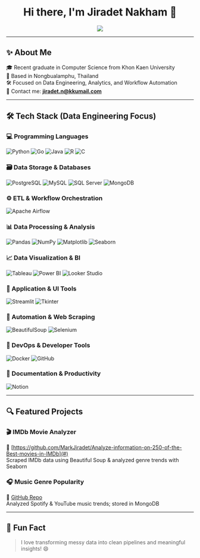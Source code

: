 <h1 align="center">Hi there, I'm Jiradet Nakham 👋</h1>

<p align="center">
  <img src="https://readme-typing-svg.herokuapp.com?font=Fira+Code&size=25&pause=1000&color=1B9FFF&center=true&repeat=false&width=800&lines=Data+Engineer+%7C+Data+Analyst+%7C+ETL+Developer" />
</p>

---

## ✨ About Me
🎓 Recent graduate in Computer Science from Khon Kaen University  
📍 Based in Nongbualamphu, Thailand  
🛠 Focused on Data Engineering, Analytics, and Workflow Automation  
📧 Contact me: **jiradet.n@kkumail.com**

---

## 🛠 Tech Stack (Data Engineering Focus)

### 💻 Programming Languages
![Python](https://img.shields.io/badge/Python-3776AB?style=flat&logo=python&logoColor=white)
![Go](https://img.shields.io/badge/Go-00ADD8?style=flat&logo=go&logoColor=white)
![Java](https://img.shields.io/badge/Java-007396?style=flat&logo=java&logoColor=white)
![R](https://img.shields.io/badge/R-276DC3?style=flat&logo=r&logoColor=white)
![C](https://img.shields.io/badge/C-00599C?style=flat&logo=c&logoColor=white)


### 🗃️ Data Storage & Databases
![PostgreSQL](https://img.shields.io/badge/PostgreSQL-4169E1?style=flat&logo=postgresql&logoColor=white)
![MySQL](https://img.shields.io/badge/MySQL-4479A1?style=flat&logo=mysql&logoColor=white)
![SQL Server](https://img.shields.io/badge/SQL%20Server-CC2927?style=flat&logo=microsoft-sql-server&logoColor=white)
![MongoDB](https://img.shields.io/badge/MongoDB-47A248?style=flat&logo=mongodb&logoColor=white)


### ⚙️ ETL & Workflow Orchestration
![Apache Airflow](https://img.shields.io/badge/Airflow-017CEE?style=flat&logo=apache-airflow&logoColor=white)


### 📊 Data Processing & Analysis
![Pandas](https://img.shields.io/badge/Pandas-150458?style=flat&logo=pandas&logoColor=white)
![NumPy](https://img.shields.io/badge/NumPy-013243?style=flat&logo=numpy&logoColor=white)
![Matplotlib](https://img.shields.io/badge/Matplotlib-11557C?style=flat)
![Seaborn](https://img.shields.io/badge/Seaborn-0C4B5F?style=flat)


### 📈 Data Visualization & BI
![Tableau](https://img.shields.io/badge/Tableau-E97627?style=flat&logo=tableau&logoColor=white)
![Power BI](https://img.shields.io/badge/Power%20BI-F2C811?style=flat&logo=power-bi&logoColor=black)
![Looker Studio](https://img.shields.io/badge/Looker%20Studio-4285F4?style=flat&logo=looker&logoColor=white)


### 🧩 Application & UI Tools
![Streamlit](https://img.shields.io/badge/Streamlit-FF4B4B?style=flat&logo=streamlit&logoColor=white)
![Tkinter](https://img.shields.io/badge/Tkinter-FFD43B?style=flat)


### 🤖 Automation & Web Scraping
![BeautifulSoup](https://img.shields.io/badge/BeautifulSoup-8E8E8E?style=flat)
![Selenium](https://img.shields.io/badge/Selenium-43B02A?style=flat&logo=selenium&logoColor=white)


### 🐳 DevOps & Developer Tools
![Docker](https://img.shields.io/badge/Docker-2496ED?style=flat&logo=docker&logoColor=white)
![GitHub](https://img.shields.io/badge/GitHub-181717?style=flat&logo=github&logoColor=white)


### 📝 Documentation & Productivity
![Notion](https://img.shields.io/badge/Notion-000000?style=flat&logo=notion&logoColor=white)

---

## 🔍 Featured Projects

### 🎬 IMDb Movie Analyzer
🔗 [https://github.com/MarkJiradet/Analyze-information-on-250-of-the-Best-movies-in-IMDb](#)  
Scraped IMDb data using Beautiful Soup & analyzed genre trends with Seaborn

### 🎧 Music Genre Popularity
🔗 [GitHub Repo](#)  
Analyzed Spotify & YouTube music trends; stored in MongoDB

---

## 🌟 Fun Fact
> I love transforming messy data into clean pipelines and meaningful insights! 😄


